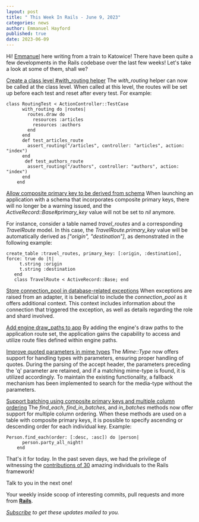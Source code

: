 ```yaml
---
layout: post
title: " This Week In Rails - June 9, 2023"
categories: news
author: Emmanuel Hayford
published: true
date: 2023-06-09
---
```


Hi! [Emmanuel](https://twitter.com/siaw23) here writing from a train to Katowice! There have been quite a few developments in the Rails codebase over the last few weeks! Let's take a look at some of them, shall we?

[Create a class level #with\_routing helper](https://github.com/rails/rails/pull/48407)
The _with\_routing_ helper can now be called at the class level. When called at this level, the routes will be set up before each test and reset after every test. For example:


    class RoutingTest < ActionController::TestCase
          with_routing do |routes|
            routes.draw do
              resources :articles
              resources :authors
            end
          end
          def test_articles_route
            assert_routing("/articles", controller: "articles", action: "index")
          end
           def test_authors_route
            assert_routing("/authors", controller: "authors", action: "index")
          end
        end


[Allow composite primary key to be derived from schema](https://github.com/rails/rails/pull/47633)
When launching an application with a schema that incorporates composite primary keys, there will no longer be a warning issued, and the _ActiveRecord::Base#primary\_key_ value will not be set to _nil_ anymore.


For instance, consider a table named _travel\_routes_ and a corresponding _TravelRoute_ model. In this case, the _TravelRoute.primary\_key_ value will be automatically derived as _["origin", "destination"]_, as demonstrated in the following example:


    create_table :travel_routes, primary_key: [:origin, :destination], force: true do |t|
         t.string :origin
         t.string :destination
       end
       class TravelRoute < ActiveRecord::Base; end



[Store connection\_pool in database-related exceptions](https://github.com/rails/rails/pull/48295)
When exceptions are raised from an adapter, it is beneficial to include the _connection\_pool_ as it offers additional context. This context includes information about the connection that triggered the exception, as well as details regarding the role and shard involved.

[Add engine draw\_paths to app](https://github.com/rails/rails/pull/48388)
By adding the engine's draw paths to the application route set, the application gains the capability to access and utilize route files defined within engine paths.

[Improve quoted parameters in mime types](https://github.com/rails/rails/pull/48397)
The _Mime::Type_ now offers support for handling types with parameters, ensuring proper handling of quotes. During the parsing of the accept header, the parameters preceding the 'q' parameter are retained, and if a matching mime-type is found, it is utilized accordingly. To maintain the existing functionality, a fallback mechanism has been implemented to search for the media-type without the parameters.

[Support batching using composite primary keys and multiple column ordering](https://github.com/rails/rails/pull/48268)
The _find\_each_, _find\_in\_batches_, and _in\_batches_ methods now offer support for multiple column ordering. When these methods are used on a table with composite primary keys, it is possible to specify ascending or descending order for each individual key. Example:


    Person.find_each(order: [:desc, :asc]) do |person|
          person.party_all_night!
        end


That's it for today. In the past seven days, we had the privilege of witnessing the [contributions of 30](https://contributors.rubyonrails.org/contributors/in-time-window/20230602-20230609) amazing individuals to the Rails framework!

Talk to you in the next one!

Your weekly inside scoop of interesting commits, pull requests and more from [**Rails**](https://github.com/rails/rails).

<p><i><a href="https://world.hey.com/this.week.in.rails">Subscribe</a> to get these updates mailed to you.</i></p>
